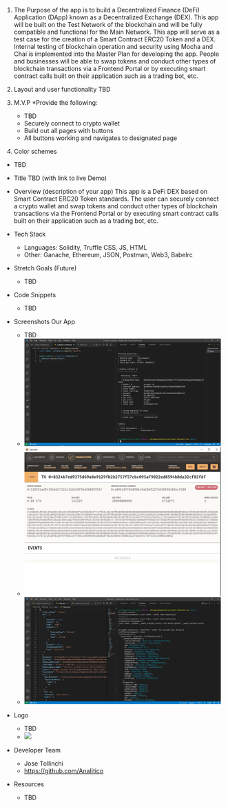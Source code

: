 1. The Purpose of the app is to build a Decentralized Finance (DeFi) Application (DApp) known as a Decentralized Exchange (DEX). This app will be built on the Test Network of the blockchain and will be fully compatible and functional for the Main Network.  This app will serve as a test case for the creation of a Smart Contract ERC20 Token and a DEX. Internal testing of blockchain operation and security using Mocha and Chai is implemented into the Master Plan for developing the app. People and businesses will be able to swap tokens and conduct other types of blockchain transactions via a Frontend Portal or by executing smart contract calls built on their application such as a trading bot, etc.

2. Layout and user functionality 
    TBD
3. M.V.P
    *Provide the following:
    - TBD
    - Securely connect to crypto wallet
    - Build out all pages with buttons
    - All buttons working and navigates to designated page
4. Color schemes 
 - TBD
* Title TBD (with link to live Demo)
* Overview (description of your app)
This app is a DeFi DEX based on Smart Contract ERC20 Token standards. The user can securely connect a crypto wallet and swap tokens and conduct other types of blockchain transactions via the Frontend Portal or by executing smart contract calls built on their application such as a trading bot, etc.

* Tech Stack
    * Languages: Solidity, Truffle CSS, JS, HTML 
    * Other: Ganache, Ethereum, JSON, Postman, Web3, Babelrc 
* Stretch Goals (Future)
    * TBD
* Code Snippets
    * TBD
* Screenshots Our App
    * TBD
    * ![](./public/images/project_images/testing/test_1_deploy_token.jpg)
    * ![](./public/images/project_images/testing/test_1.1_deploy_token.jpg)
    * ![](./public/images/project_images/testing/token_creation.jpg)
 
* Logo
    * TBD
    * ![](./images/someimage.jpg)
* Developer Team
    * Jose Tollinchi
    * https://github.com/AnaIitico

* Resources
    - TBD

